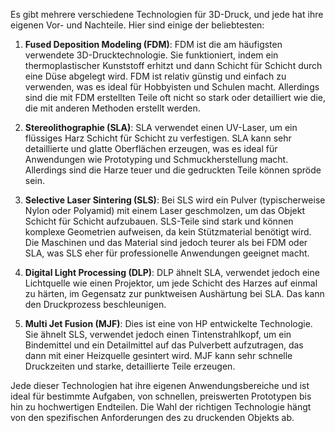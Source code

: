 Es gibt mehrere verschiedene Technologien für 3D-Druck, und jede hat ihre eigenen Vor- und Nachteile. Hier sind einige der beliebtesten:

1. **Fused Deposition Modeling (FDM)**: FDM ist die am häufigsten verwendete 3D-Drucktechnologie. Sie funktioniert, indem ein thermoplastischer Kunststoff erhitzt und dann Schicht für Schicht durch eine Düse abgelegt wird. FDM ist relativ günstig und einfach zu verwenden, was es ideal für Hobbyisten und Schulen macht. Allerdings sind die mit FDM erstellten Teile oft nicht so stark oder detailliert wie die, die mit anderen Methoden erstellt werden.
    
2. **Stereolithographie (SLA)**: SLA verwendet einen UV-Laser, um ein flüssiges Harz Schicht für Schicht zu verfestigen. SLA kann sehr detaillierte und glatte Oberflächen erzeugen, was es ideal für Anwendungen wie Prototyping und Schmuckherstellung macht. Allerdings sind die Harze teuer und die gedruckten Teile können spröde sein.
    
3. **Selective Laser Sintering (SLS)**: Bei SLS wird ein Pulver (typischerweise Nylon oder Polyamid) mit einem Laser geschmolzen, um das Objekt Schicht für Schicht aufzubauen. SLS-Teile sind stark und können komplexe Geometrien aufweisen, da kein Stützmaterial benötigt wird. Die Maschinen und das Material sind jedoch teurer als bei FDM oder SLA, was SLS eher für professionelle Anwendungen geeignet macht.
    
4. **Digital Light Processing (DLP)**: DLP ähnelt SLA, verwendet jedoch eine Lichtquelle wie einen Projektor, um jede Schicht des Harzes auf einmal zu härten, im Gegensatz zur punktweisen Aushärtung bei SLA. Das kann den Druckprozess beschleunigen.
    
5. **Multi Jet Fusion (MJF)**: Dies ist eine von HP entwickelte Technologie. Sie ähnelt SLS, verwendet jedoch einen Tintenstrahlkopf, um ein Bindemittel und ein Detailmittel auf das Pulverbett aufzutragen, das dann mit einer Heizquelle gesintert wird. MJF kann sehr schnelle Druckzeiten und starke, detaillierte Teile erzeugen.
    

Jede dieser Technologien hat ihre eigenen Anwendungsbereiche und ist ideal für bestimmte Aufgaben, von schnellen, preiswerten Prototypen bis hin zu hochwertigen Endteilen. Die Wahl der richtigen Technologie hängt von den spezifischen Anforderungen des zu druckenden Objekts ab.